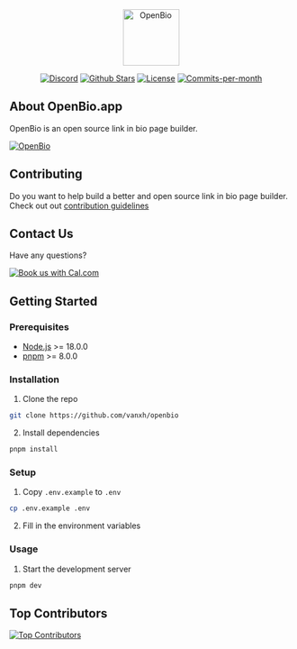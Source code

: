<p align="center" style="margin-top: 120px">
   <a href="https://github.com/vanxh/openbio">
    <img width="100px" src="https://openbio.app/openbio.png" alt="OpenBio">
   </a>
</p>

<p align="center">
   <a href="https://discord.gg/tvceMUv3tq"><img alt="Discord" src="https://img.shields.io/discord/1146392594948034682"></a>
   <a href="https://github.com/vanxh/openbio/stargazers"><img src="https://img.shields.io/github/stars/vanxh/openbio" alt="Github Stars"></a>
   <a href="https://github.com/vanxh/openbio/blob/main/LICENSE"><img src="https://img.shields.io/badge/license-AGPLv3-purple" alt="License"></a>
   <a href="https://github.com/vanxh/openbio/pulse"><img src="https://img.shields.io/github/commit-activity/m/vanxh/openbio" alt="Commits-per-month"></a>
</p>

## About OpenBio.app

OpenBio is an open source link in bio page builder.

[![OpenBio](https://openbio.app/example.jpg)](https://openbio.app/vanxh)

## Contributing

Do you want to help build a better and open source link in bio page builder. Check out out [contribution guidelines](https://github.com/vanxh/openbio/blob/main/CONTRIBUTING.md)

## Contact Us

Have any questions?
&nbsp;

[![Book us with Cal.com](https://cal.com/book-with-cal-dark.svg)](https://cal.com/vanxh/15min)

## Getting Started

### Prerequisites

- [Node.js](https://nodejs.org/en/) >= 18.0.0
- [pnpm](https://pnpm.io/) >= 8.0.0

### Installation

1. Clone the repo

```sh
git clone https://github.com/vanxh/openbio
```

2. Install dependencies

```sh
pnpm install
```

### Setup

1. Copy `.env.example` to `.env`

```sh
cp .env.example .env
```

2. Fill in the environment variables

### Usage

1. Start the development server

```sh
pnpm dev
```

## Top Contributors

[![Top Contributors](https://contrib.rocks/image?repo=vanxh/openbio)](https://github.com/vanxh/openbio/graphs/contributors)
